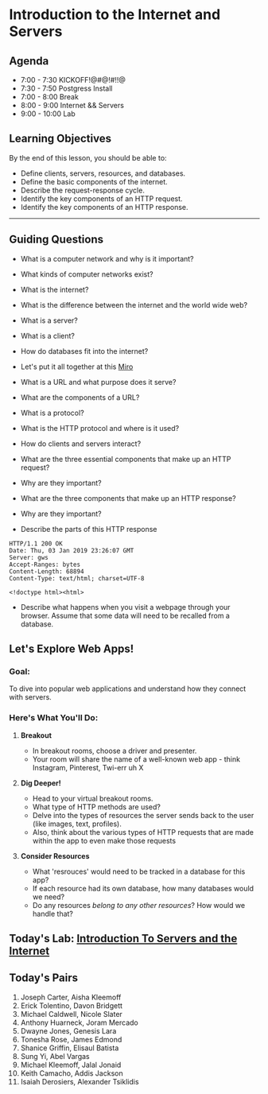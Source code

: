 # Introduction to the Internet and Servers

## Agenda 
* 7:00 - 7:30 KICKOFF!@#@!#!!@
* 7:30 - 7:50 Postgress Install
* 7:00 - 8:00 Break
* 8:00 - 9:00 Internet && Servers
* 9:00 - 10:00 Lab 
## Learning Objectives

By the end of this lesson, you should be able to:

- Define clients, servers, resources, and databases.
- Define the basic components of the internet.
- Describe the request-response cycle.
- Identify the key components of an HTTP request.
- Identify the key components of an HTTP response.

---

## Guiding Questions

- What is a computer network and why is it important?

- What kinds of computer networks exist?

- What is the internet?

- What is the difference between the internet and the world wide web?

- What is a server?

- What is a client?

- How do databases fit into the internet?

- Let's put it all together at this [Miro](https://miro.com/app/board/uXjVOmBz3K4=/?share_link_id=63312373474)

- What is a URL and what purpose does it serve?

- What are the components of a URL?

- What is a protocol?

- What is the HTTP protocol and where is it used?

- How do clients and servers interact?

- What are the three essential components that make up an HTTP request?

- Why are they important?

- What are the three components that make up an HTTP response?

- Why are they important?

- Describe the parts of this HTTP response
``` 
HTTP/1.1 200 OK
Date: Thu, 03 Jan 2019 23:26:07 GMT
Server: gws
Accept-Ranges: bytes
Content-Length: 68894
Content-Type: text/html; charset=UTF-8

<!doctype html><html> 
```

- Describe what happens when you visit a webpage through your browser. Assume that some data will need to be recalled from a database.


## Let's Explore Web Apps!

### Goal:
To dive into popular web applications and understand how they connect with servers.

### Here's What You'll Do:

1. **Breakout** 
   - In breakout rooms, choose a driver and presenter.
   - Your room will share the name of  a well-known web app - think Instagram, Pinterest, Twi-err uh X

2. **Dig Deeper!**
   - Head to your virtual breakout rooms.
   - What type of HTTP methods are used?
   - Delve into the types of resources the server sends back to the user (like images, text, profiles).
   - Also, think about the various types of HTTP requests that are made within the app to even make those requests
3. **Consider Resources** 
    - What 'resrouces' would need to be tracked in a database for this app?
    - If each resource had its own database, how many databases would we need?
    - Do any resources _belong to any other resources_?  How would we handle that?

## Today's Lab: [Introduction To Servers and the Internet](https://pursuit.instructure.com/courses/162/assignments/1902?module_item_id=9063)

## Today's Pairs

1. Joseph Carter, Aisha Kleemoff
2. Erick Tolentino, Davon Bridgett
3. Michael Caldwell, Nicole Slater
4. Anthony Huarneck, Joram Mercado
5. Dwayne Jones, Genesis Lara
6. Tonesha Rose, James Edmond
7. Shanice Griffin, Elisaul Batista
8. Sung Yi, Abel Vargas
9. Michael Kleemoff, Jalal Jonaid
10. Keith Camacho, Addis Jackson
11. Isaiah Derosiers, Alexander Tsiklidis
